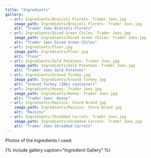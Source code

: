 ```yaml
---
title: "Ingredients"
gallery:
  - url: Ingredients/Broccoli Florets- Trader Joes.jpg
    image_path: Ingredients/Broccoli Florets- Trader Joes.jpg
    alt: "Trader Joes Broccoli Florets"
  - url: Ingredients/Diced Green Chiles- Trader Joes.jpg
    image_path: Ingredients/Diced Green Chiles- Trader Joes.jpg
    alt: "Trader Joes Diced Green Chiles"
  - url: Ingredients/Flour.jpg
    image_path: Ingredients/Flour.jpg
    alt: "Flour"
  - url: Ingredients/Gold Potatoes- Trader Joes.jpg
    image_path: Ingredients/Gold Potatoes- Trader Joes.jpg
    alt: "Trader Joes Gold Potatoes"
  - url: Ingredients/Ground Turkey.jpg
    image_path: Ingredients/Ground Turkey.jpg
    alt: "Ground Turkey (20oz container)"
  - url: Ingredients/Honey- Trader Joes.jpg
    image_path: Ingredients/Honey- Trader Joes.jpg
    alt: "Trader Joes- Honey"
  - url: Ingredients/Raisins- Store Brand.jpg
    image_path: Ingredients/Raisins- Store Brand.jpg
    alt: "Raisins"
  - url: Ingredients/Shredded Carrots- Trader Joes.jpg
    image_path: Ingredients/Shredded Carrots- Trader Joes.jpg
    alt: "Trader Joes Shredded Carrots"
---
```


Photos of the ingredients I used: 


{% include gallery caption="Ingredient Gallery" %}

<!---
  - url: Ingredients/
    image_path: Ingredients/
    alt: ""
  - url: Ingredients/
    image_path: Ingredients/
    alt: ""
  - url: Ingredients/
    image_path: Ingredients/
    alt: ""
-->

   
